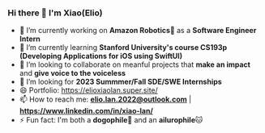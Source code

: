 ### Hi there 👋 I'm Xiao(Elio)

- 🔭 I’m currently working on **Amazon Robotics**🤖️ as a **Software Engineer Intern**
- 🌱 I’m currently learning **Stanford University's course CS193p (Developing Applications for iOS using SwiftUI)**
- 👯 I’m looking to collaborate on meanful projects that **make an impact** and **give voice to the voiceless**
- 🤔 I’m looking for **2023 Summmer/Fall SDE/SWE Internships**
- 😄 Portfolio: https://elioxiaolan.super.site/
- 📫 How to reach me: **elio.lan.2022@outlook.com** | **https://www.linkedin.com/in/xiao-lan/**
- ⚡ Fun fact: I'm both a **dogophile**🐶 and an **ailurophile**🐱
